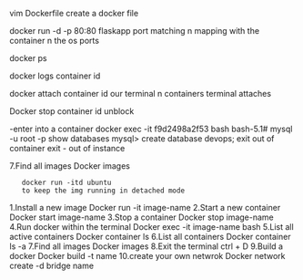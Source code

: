 vim Dockerfile
create a docker file

docker run -d -p 80:80  flaskapp
port matching n mapping with the container n the os ports 

docker ps 

docker logs container id

docker attach container id 
our terminal n containers terminal attaches 

 Docker stop container id
 unblock 



-enter into a container 
docker exec -it f9d2498a2f53 bash
bash-5.1# mysql -u root -p
show databases
mysql> create database devops;
exit out of container
exit - out of instance


7.Find all images
      Docker images


       docker run -itd ubuntu 
       to keep the img running in detached mode
       

 

  1.Install a new image
      Docker run -it image-name
  2.Start a new container
      Docker start image-name
  3.Stop a container
      Docker stop image-name
4.Run docker within the terminal
      Docker exec -it image-name bash 
5.List all active containers
      Docker container ls
6.List all containers
      Docker container ls -a
7.Find all images
      Docker images
8.Exit the terminal
    ctrl + D
9.Build a docker
    Docker build -t name
10.create your own netwrok
    Docker network create -d bridge name
